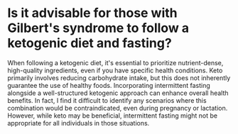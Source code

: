 # Is it advisable for those with Gilbert's syndrome to follow a ketogenic diet and fasting?

When following a ketogenic diet, it's essential to prioritize nutrient-dense, high-quality ingredients, even if you have specific health conditions. Keto primarily involves reducing carbohydrate intake, but this does not inherently guarantee the use of healthy foods. Incorporating intermittent fasting alongside a well-structured ketogenic approach can enhance overall health benefits. In fact, I find it difficult to identify any scenarios where this combination would be contraindicated, even during pregnancy or lactation. However, while keto may be beneficial, intermittent fasting might not be appropriate for all individuals in those situations.
